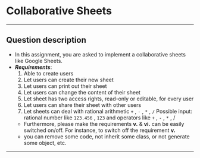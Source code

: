 # Collaborative Sheets

---

## Question description

- In this assignment, you are asked to implement a collaborative sheets like Google Sheets.
- ***Requirements***:
    1. Able to create users
    2. Let users can create their new sheet
    3. Let users can print out their sheet
    4. Let users can change the content of their sheet
    5. Let sheet has two access rights, read-only or editable, for every user
    6. Let users can share their sheet with other users
    7. Let sheets can deal with rational arithmetic `+` , `-` , `*` , `/`
       Possible input: rational number like `123.456` , `123` and operators like `+` , `-` , `*` , /
    - Furthermore, please make the requirements **v.** & **vi.** can be easily switched on/off.
      For instance, to switch off the requirement **v.**
    - you can remove some code, not inherit some class, or not generate some object, etc.

---
